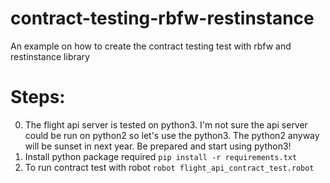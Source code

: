 # contract-testing-rbfw-restinstance
An example on how to create the contract testing test with rbfw and restinstance library

# Steps:
0. The flight api server is tested on python3. I'm not sure the api server could be run on python2 so let's use the python3. The python2 anyway will be sunset in next year. Be prepared and start using python3!
1. Install python package required
        ```pip install -r requirements.txt```
2. To run contract test with robot
        ```robot flight_api_contract_test.robot```
